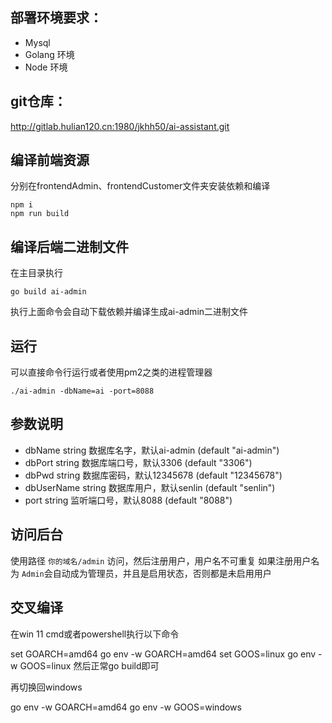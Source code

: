 
## 部署环境要求：
- Mysql
- Golang 环境
- Node 环境
## git仓库：
http://gitlab.hulian120.cn:1980/jkhh50/ai-assistant.git

## 编译前端资源
分别在frontendAdmin、frontendCustomer文件夹安装依赖和编译
```
npm i
npm run build
```
## 编译后端二进制文件
在主目录执行
```
go build ai-admin
```
执行上面命令会自动下载依赖并编译生成ai-admin二进制文件

## 运行
可以直接命令行运行或者使用pm2之类的进程管理器
```
./ai-admin -dbName=ai -port=8088
```

## 参数说明
- dbName string
数据库名字，默认ai-admin (default "ai-admin")
- dbPort string
数据库端口号，默认3306 (default "3306")
- dbPwd string
数据库密码，默认12345678 (default "12345678")
- dbUserName string
数据库用户，默认senlin (default "senlin")
- port string
监听端口号，默认8088 (default "8088")

## 访问后台
使用路径   `你的域名/admin` 访问，然后注册用户，用户名不可重复
如果注册用户名为 `Admin`会自动成为管理员，并且是启用状态，否则都是未启用用户





## 交叉编译
在win 11 cmd或者powershell执行以下命令

set GOARCH=amd64
go env -w GOARCH=amd64
set GOOS=linux
go env -w GOOS=linux
然后正常go build即可

再切换回windows

go env -w GOARCH=amd64
go env -w GOOS=windows
